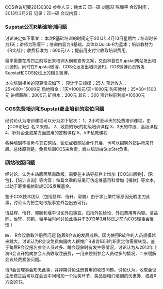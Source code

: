 COS会议纪要20130302
参会人员：魏太云 邓一硕 刘思喆 陈堰平
会议时间：3013年3月2日
记录：邓一硕
会议内容：

###	Supstat公司R基础培训问题

讨论决定如下事宜：
本次R基础培训的时间定于2013年4月13日星期六；培训时长为1天；讲师为陈堰平；培训内容为R基础，具体以Quick-R为蓝本；培训教材为《R实战》；收费标准为：600元/人；提前用支付宝收取培训费用。

堰平需要在周四之前写出来培训大纲和宣传文案，交由林荟在Supstat网站发出培训通知，同时在Supstat微博、COS论坛发出培训通知，COS微博负责转发Supstat和COS论坛上的相关微博。

本次培训相关的预算情况如下：
预计学员规模：25人
预计收入：25×600=15000元
场地租金：1天×1000元/天=1000元
购买教材：25×60=1500元
讲师薪酬：2000元
矿泉水：200元
其它：300
预计税前利润=10000元

### COS免费培训和Supstat商业培训的定位问题

经讨论认为培训课程可以分为如下层次：
1、2小时至半天的免费培训课程，由【COS论坛】名义来做。
2、收费的1天的初级培训课程
3、3天的中级、高级课程
4、针对企业或某方面应用的定制课程
5、VIP私教课程

各种培训不排斥与其它网站、论坛或者网站合作开展，也可以招聘外部讲师来开展。总体原则是，免费培训COS来负责，商业培训由SupStat负责。

### 网站改版问题

经讨论，认为主站版面亟需改版。需要在主站导航栏上增加【COS出版物】、【R包】、【培训咨询】等内容；每篇文章的结尾可仿造维基百科增加【捐款】等文本，以助于筹集捐款形成COS发展基金。

鉴于COS技术团队（包括益辉、怡轩、郭鹏）由于学业繁忙等原因无暇主刀此事，讨论认为把主站改版事宜外包出去可行。

请益辉、怡轩、郭鹏和堰平讨论外包事宜，包括外包给谁、外包费用等内容。请益辉、怡轩、郭鹏、堰平抽时间讨论此事并于2013年3月18日之前向COS理事会反馈！

四、	R会议收取注册费问题
随着R会议的发展成熟，国内使用R软件的人员规模越来越大，讨论认为R会议免费向国内人群推广R语言知识的职责定位需要转型。鉴于每届R会议报名参会人员过多、蹭会现象时有发生等情况，讨论认为从2013年上海R会议开始向参会人员收取注册费，一用来控制参会人员过多的情况，二来缓解会议经费紧张问题。

请R会议理事会知悉此事，并择期讨论注册费用的收取问题。讨论认为，收取会议注册费之后可以在会议中间增加一个抽奖环节，奖品是咱们培训的优惠券，或者R方面的书。
